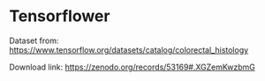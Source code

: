 # Tensorflower

Dataset from: https://www.tensorflow.org/datasets/catalog/colorectal_histology

Download link: https://zenodo.org/records/53169#.XGZemKwzbmG
